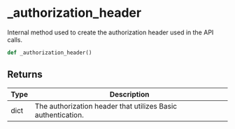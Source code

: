 # _authorization_header

Internal method used to create the authorization header used in the API calls.
```py
def _authorization_header()
```


## Returns
| Type | Description                                                                                   |
|------|-----------------------------------------------------------------------------------------------|
| dict  | The authorization header that utilizes Basic authentication. |

